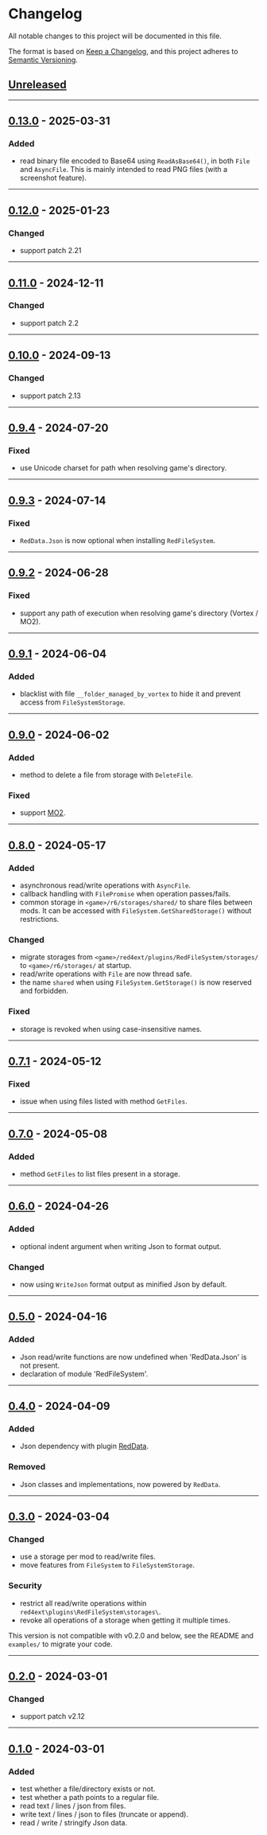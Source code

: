 # Changelog
All notable changes to this project will be documented in this file.

The format is based on [Keep a Changelog](https://keepachangelog.com/en/1.0.0/),
and this project adheres to [Semantic Versioning](https://semver.org/spec/v2.0.0.html).

## [Unreleased]

------------------------

## [0.13.0] - 2025-03-31
### Added
- read binary file encoded to Base64 using `ReadAsBase64()`, in both `File` and
  `AsyncFile`. This is mainly intended to read PNG files (with a screenshot
  feature).

------------------------

## [0.12.0] - 2025-01-23
### Changed
- support patch 2.21

------------------------

## [0.11.0] - 2024-12-11
### Changed
- support patch 2.2

------------------------

## [0.10.0] - 2024-09-13
### Changed
- support patch 2.13

------------------------

## [0.9.4] - 2024-07-20
### Fixed
- use Unicode charset for path when resolving game's directory.

------------------------

## [0.9.3] - 2024-07-14
### Fixed
- `RedData.Json` is now optional when installing `RedFileSystem`.

------------------------

## [0.9.2] - 2024-06-28
### Fixed
- support any path of execution when resolving game's directory (Vortex / MO2).

------------------------

## [0.9.1] - 2024-06-04
### Added
- blacklist with file `__folder_managed_by_vortex` to hide it and prevent 
  access from `FileSystemStorage`.

------------------------

## [0.9.0] - 2024-06-02
### Added
- method to delete a file from storage with `DeleteFile`.

### Fixed
- support [MO2](https://github.com/ModOrganizer2/modorganizer/).

------------------------

## [0.8.0] - 2024-05-17
### Added
- asynchronous read/write operations with `AsyncFile`.
- callback handling with `FilePromise` when operation passes/fails.
- common storage in `<game>/r6/storages/shared/` to share files between mods.
  It can be accessed with `FileSystem.GetSharedStorage()` without restrictions.

### Changed
- migrate storages from `<game>/red4ext/plugins/RedFileSystem/storages/` to
  `<game>/r6/storages/` at startup.
- read/write operations with `File` are now thread safe.
- the name `shared` when using `FileSystem.GetStorage()` is now reserved and
  forbidden.

### Fixed
- storage is revoked when using case-insensitive names.

------------------------

## [0.7.1] - 2024-05-12
### Fixed
- issue when using files listed with method `GetFiles`.

------------------------

## [0.7.0] - 2024-05-08
### Added
- method `GetFiles` to list files present in a storage.

------------------------

## [0.6.0] - 2024-04-26
### Added
- optional indent argument when writing Json to format output.

### Changed
- now using `WriteJson` format output as minified Json by default.

------------------------

## [0.5.0] - 2024-04-16
### Added
- Json read/write functions are now undefined when 'RedData.Json' is not present.
- declaration of module 'RedFileSystem'.

------------------------

## [0.4.0] - 2024-04-09
### Added
- Json dependency with plugin [RedData](https://github.com/rayshader/cp2077-red-data).

### Removed
- Json classes and implementations, now powered by `RedData`.

------------------------

## [0.3.0] - 2024-03-04
### Changed
- use a storage per mod to read/write files.
- move features from `FileSystem` to `FileSystemStorage`.

### Security
- restrict all read/write operations within `red4ext\plugins\RedFileSystem\storages\`.
- revoke all operations of a storage when getting it multiple times.

This version is not compatible with v0.2.0 and below, see the README and 
`examples/` to migrate your code.

------------------------

## [0.2.0] - 2024-03-01
### Changed
- support patch v2.12

------------------------

## [0.1.0] - 2024-03-01
### Added
- test whether a file/directory exists or not.
- test whether a path points to a regular file.
- read text / lines / json from files.
- write text / lines / json to files (truncate or append).
- read / write / stringify Json data.

<!-- Table of releases -->
[Unreleased]: https://github.com/rayshader/cp2077-red-filesystem/compare/v0.13.0...HEAD
[0.13.0]: https://github.com/rayshader/cp2077-red-filesystem/compare/v0.12.0...v0.13.0
[0.12.0]: https://github.com/rayshader/cp2077-red-filesystem/compare/v0.11.0...v0.12.0
[0.11.0]: https://github.com/rayshader/cp2077-red-filesystem/compare/v0.10.0...v0.11.0
[0.10.0]: https://github.com/rayshader/cp2077-red-filesystem/compare/v0.9.4...v0.10.0
[0.9.4]: https://github.com/rayshader/cp2077-red-filesystem/compare/v0.9.3...v0.9.4
[0.9.3]: https://github.com/rayshader/cp2077-red-filesystem/compare/v0.9.2...v0.9.3
[0.9.2]: https://github.com/rayshader/cp2077-red-filesystem/compare/v0.9.1...v0.9.2
[0.9.1]: https://github.com/rayshader/cp2077-red-filesystem/compare/v0.9.0...v0.9.1
[0.9.0]: https://github.com/rayshader/cp2077-red-filesystem/compare/v0.8.0...v0.9.0
[0.8.0]: https://github.com/rayshader/cp2077-red-filesystem/compare/v0.7.1...v0.8.0
[0.7.1]: https://github.com/rayshader/cp2077-red-filesystem/compare/v0.7.0...v0.7.1
[0.7.0]: https://github.com/rayshader/cp2077-red-filesystem/compare/v0.6.0...v0.7.0
[0.6.0]: https://github.com/rayshader/cp2077-red-filesystem/compare/v0.5.0...v0.6.0
[0.5.0]: https://github.com/rayshader/cp2077-red-filesystem/compare/v0.4.0...v0.5.0
[0.4.0]: https://github.com/rayshader/cp2077-red-filesystem/compare/v0.3.0...v0.4.0
[0.3.0]: https://github.com/rayshader/cp2077-red-filesystem/compare/v0.2.0...v0.3.0
[0.2.0]: https://github.com/rayshader/cp2077-red-filesystem/compare/v0.1.0...v0.2.0
[0.1.0]: https://github.com/rayshader/cp2077-red-filesystem/releases/tag/v0.1.0
